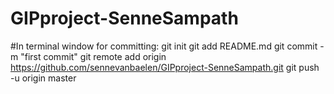 # GIPproject-SenneSampath

#In terminal window for committing: 
git init
git add README.md
git commit -m "first commit"
git remote add origin https://github.com/sennevanbaelen/GIPproject-SenneSampath.git
git push -u origin master

